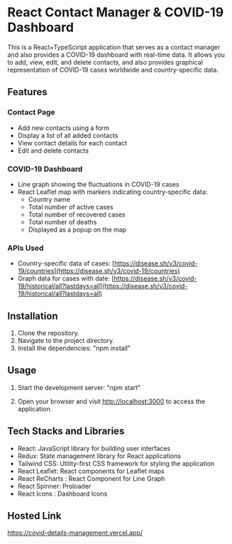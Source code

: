 # React Contact Manager & COVID-19 Dashboard

This is a React+TypeSciript application that serves as a contact manager and also provides a COVID-19 dashboard with real-time data. It allows you to add, view, edit, and delete contacts, and also provides graphical representation of COVID-19 cases worldwide and country-specific data.

## Features

### Contact Page
- Add new contacts using a form
- Display a list of all added contacts
- View contact details for each contact
- Edit and delete contacts

### COVID-19 Dashboard
- Line graph showing the fluctuations in COVID-19 cases
- React Leaflet map with markers indicating country-specific data:
  - Country name
  - Total number of active cases
  - Total number of recovered cases
  - Total number of deaths
  - Displayed as a popup on the map

### APIs Used
- Country-specific data of cases: [https://disease.sh/v3/covid-19/countries](https://disease.sh/v3/covid-19/countries)
- Graph data for cases with date: [https://disease.sh/v3/covid-19/historical/all?lastdays=all](https://disease.sh/v3/covid-19/historical/all?lastdays=all)

## Installation

1. Clone the repository.
2. Navigate to the project directory.
3. Install the dependencies: "npm install"

## Usage

1. Start the development server: "npm start"

2. Open your browser and visit [http://localhost:3000](http://localhost:3000) to access the application.

## Tech Stacks and Libraries

- React: JavaScript library for building user interfaces
- Redux: State management library for React applications
- Tailwind CSS: Utility-first CSS framework for styling the application
- React Leaflet: React components for Leaflet maps
- React ReCharts : React Component for Line Graph
- React Spinner: Proloader
- React Icons : Dashboard Icons

## Hosted Link

https://covid-details-management.vercel.app/
